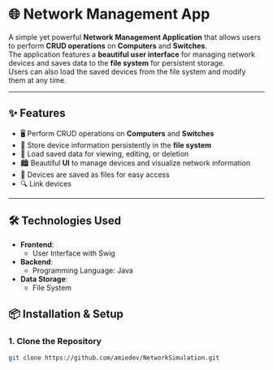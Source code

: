 # 🌐 Network Management App

A simple yet powerful **Network Management Application** that allows users to perform **CRUD operations** on **Computers** and **Switches**.  
The application features a **beautiful user interface** for managing network devices and saves data to the **file system** for persistent storage.  
Users can also load the saved devices from the file system and modify them at any time.

---

## ✨ Features

- 🖥️ Perform CRUD operations on **Computers** and **Switches**
- 📂 Store device information persistently in the **file system**
- 🔄 Load saved data for viewing, editing, or deletion
- 🏙️ Beautiful **UI** to manage devices and visualize network information
- 💾 Devices are saved as files for easy access
- 🔍 Link devices

---

## 🛠️ Technologies Used

- **Frontend**:  
  - User Interface with Swig
- **Backend**:  
  - Programming Language: Java
- **Data Storage**:  
  - File System


## 📦 Installation & Setup

### 1. Clone the Repository
```bash
git clone https://github.com/amiedev/NetworkSimulation.git
